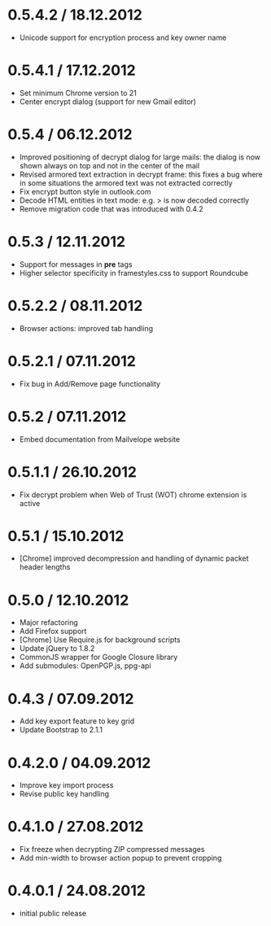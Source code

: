 0.5.4.2 / 18.12.2012 
==================

  * Unicode support for encryption process and key owner name

0.5.4.1 / 17.12.2012 
==================

  * Set minimum Chrome version to 21
  * Center encrypt dialog (support for new Gmail editor)

0.5.4 / 06.12.2012 
==================

  * Improved positioning of decrypt dialog for large mails: the dialog is now shown always on top and not in the center of the mail
  * Revised armored text extraction in decrypt frame: this fixes a bug where in some situations the armored text was not extracted correctly
  * Fix encrypt button style in outlook.com
  * Decode HTML entities in text mode: e.g. > is now decoded correctly
  * Remove migration code that was introduced with 0.4.2


0.5.3 / 12.11.2012 
==================

  * Support for messages in __pre__ tags
  * Higher selector specificity in framestyles.css to support Roundcube

0.5.2.2 / 08.11.2012 
==================

  * Browser actions: improved tab handling

0.5.2.1 / 07.11.2012 
==================

  * Fix bug in Add/Remove page functionality

0.5.2 / 07.11.2012 
==================

  * Embed documentation from Mailvelope website

0.5.1.1 / 26.10.2012 
==================

  * Fix decrypt problem when Web of Trust (WOT) chrome extension is active

0.5.1 / 15.10.2012 
==================

  * [Chrome] improved decompression and handling of dynamic packet header lengths

0.5.0 / 12.10.2012 
==================

  * Major refactoring
  * Add Firefox support
  * [Chrome] Use Require.js for background scripts
  * Update jQuery to 1.8.2
  * CommonJS wrapper for Google Closure library
  * Add submodules: OpenPGP.js, ppg-api

0.4.3 / 07.09.2012 
==================

  * Add key export feature to key grid
  * Update Bootstrap to 2.1.1

0.4.2.0 / 04.09.2012 
==================

  * Improve key import process
  * Revise public key handling

0.4.1.0 / 27.08.2012 
==================

  * Fix freeze when decrypting ZIP compressed messages
  * Add min-width to browser action popup to prevent cropping

0.4.0.1 / 24.08.2012 
==================

  * initial public release
